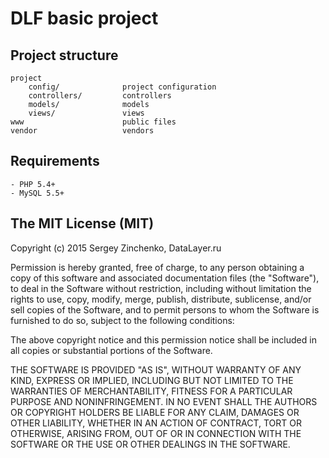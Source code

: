 DLF basic project
=====================


Project structure
-------------------
```
project
    config/              project configuration
    controllers/         controllers
    models/              models
    views/               views
www                      public files
vendor                   vendors
```


Requirements
------------
    - PHP 5.4+
    - MySQL 5.5+


The MIT License (MIT)
---------------------

Copyright (c) 2015 Sergey Zinchenko, DataLayer.ru

Permission is hereby granted, free of charge, to any person obtaining a copy
of this software and associated documentation files (the "Software"), to deal
in the Software without restriction, including without limitation the rights
to use, copy, modify, merge, publish, distribute, sublicense, and/or sell
copies of the Software, and to permit persons to whom the Software is
furnished to do so, subject to the following conditions:

The above copyright notice and this permission notice shall be included in all
copies or substantial portions of the Software.

THE SOFTWARE IS PROVIDED "AS IS", WITHOUT WARRANTY OF ANY KIND, EXPRESS OR
IMPLIED, INCLUDING BUT NOT LIMITED TO THE WARRANTIES OF MERCHANTABILITY,
    FITNESS FOR A PARTICULAR PURPOSE AND NONINFRINGEMENT. IN NO EVENT SHALL THE
AUTHORS OR COPYRIGHT HOLDERS BE LIABLE FOR ANY CLAIM, DAMAGES OR OTHER
LIABILITY, WHETHER IN AN ACTION OF CONTRACT, TORT OR OTHERWISE, ARISING FROM,
    OUT OF OR IN CONNECTION WITH THE SOFTWARE OR THE USE OR OTHER DEALINGS IN THE
SOFTWARE.